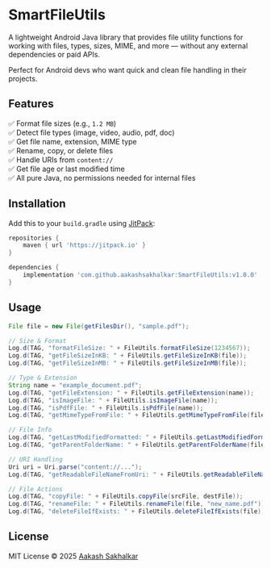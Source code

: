 # SmartFileUtils

A lightweight Android Java library that provides file utility functions for working with files, types, sizes, MIME, and more — without any external dependencies or paid APIs.

Perfect for Android devs who want quick and clean file handling in their projects.

## Features

✅ Format file sizes (e.g., `1.2 MB`)  
✅ Detect file types (image, video, audio, pdf, doc)  
✅ Get file name, extension, MIME type  
✅ Rename, copy, or delete files  
✅ Handle URIs from `content://`  
✅ Get file age or last modified time  
✅ All pure Java, no permissions needed for internal files

## Installation

Add this to your `build.gradle` using [JitPack](https://jitpack.io/):

```gradle
repositories {
    maven { url 'https://jitpack.io' }
}

dependencies {
    implementation 'com.github.aakashsakhalkar:SmartFileUtils:v1.0.0'
}
```

## Usage

```java
File file = new File(getFilesDir(), "sample.pdf");

// Size & Format
Log.d(TAG, "formatFileSize: " + FileUtils.formatFileSize(1234567));
Log.d(TAG, "getFileSizeInKB: " + FileUtils.getFileSizeInKB(file));
Log.d(TAG, "getFileSizeInMB: " + FileUtils.getFileSizeInMB(file));

// Type & Extension
String name = "example_document.pdf";
Log.d(TAG, "getFileExtension: " + FileUtils.getFileExtension(name));
Log.d(TAG, "isImageFile: " + FileUtils.isImageFile(name));
Log.d(TAG, "isPdfFile: " + FileUtils.isPdfFile(name));
Log.d(TAG, "getMimeTypeFromFile: " + FileUtils.getMimeTypeFromFile(file));

// File Info
Log.d(TAG, "getLastModifiedFormatted: " + FileUtils.getLastModifiedFormatted(file));
Log.d(TAG, "getParentFolderName: " + FileUtils.getParentFolderName(file));

// URI Handling
Uri uri = Uri.parse("content://...");
Log.d(TAG, "getReadableFileNameFromUri: " + FileUtils.getReadableFileNameFromUri(context, uri));

// File Actions
Log.d(TAG, "copyFile: " + FileUtils.copyFile(srcFile, destFile));
Log.d(TAG, "renameFile: " + FileUtils.renameFile(file, "new_name.pdf"));
Log.d(TAG, "deleteFileIfExists: " + FileUtils.deleteFileIfExists(file));
```

## License

MIT License © 2025 [Aakash Sakhalkar](https://github.com/aakashsakhalkar)
